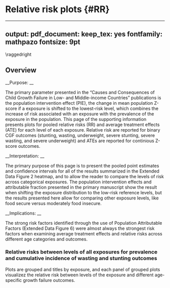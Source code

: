 # Relative risk plots {#RR}

---
output:
  pdf_document:
    keep_tex: yes
fontfamily: mathpazo
fontsize: 9pt
---

\raggedright





## Overview

__Purpose: __

The primary parameter presented in the “Causes and Consequences of Child Growth Failure in Low- and Middle-income Countries” publications is the population intervention effect (PIE), the change in mean population Z-score if a exposure is shifted to the lowest-risk level, which combines the increase of risk associated with an exposure with the prevalence of the exposure in the population. This page of the supporting information presents plots for pooled relative risks (RR) and average treatment effects (ATE) for each level of each exposure. Relative risk are reported for binary CGF outcomes (stunting, wasting, underweight, severe stunting, severe wasting, and severe underweight) and ATEs are reported for continious Z-score outcomes.

__Interpretation: __

The primary purpose of this page is to present the pooled point estimates and confidence intervals for all of the results summarized in the Extended Data Figure 2 heatmap, and to allow the reader to compare the levels of risk across categorical exposures. The population intervention effects and attributable fraction presented in the primary manuscript show the result when shifting the exposure distribution to the low-risk reference levels, but the results presented here allow for comparing other exposure levels, like food secure versus moderately food insecure.

__Implications: __

The strong risk factors identified through the use of Population Attributable Factors (Extended Data Figure 6) were almost always the strongest risk factors when examining average treatment effects and relative risks across different age categories and outcomes.



### Relative risks between levels of all exposures for prevalence and cumulative incidence of wasting and stunting outcomes

Plots are grouped and titles by exposure, and each panel of grouped plots visualizez the relative risk between levels of the exposure and different age-specific growth failure outcomes. 


